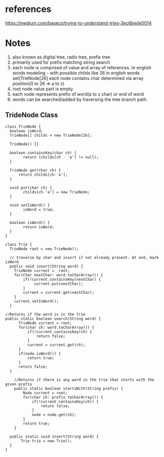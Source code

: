 # references
https://medium.com/basecs/trying-to-understand-tries-3ec6bede0014

# Notes
1. also known as digital tree, radix tree, prefix tree
2. primarily used for prefix matching string search
3. each node is comprised of value and array of references. In english words modeling -
with possible childs like 26 in english words set(TrieNode[26] each node contains char determined via array position(0 to 26 => a to z)
4. root node value part is empty.
6. each node represents prefix of word(a to z char) or end of word 
7. words can be searched/added by traversing the tree branch path.

## TrideNode Class
```
class TrieNode {
  boolean isWord;
  TrieNode[] childs = new TrieNode[26];

  TrieNode() {}

  boolean containsKey(char ch) {
        return (childs[ch - 'a'] != null); 
  }
  
  TrieNode get(char ch) {
      return childs[ch-'a']; 
  }
  
  void put(char ch) {
        childs[ch-'a'] = new TrieNode; 
  }
  
  void setIsWord() {
        isWord = true; 
  }
  
  boolean isWord() {
        return isWord; 
  }
}
```

```
class Trie {
  TrieNode root = new TrieNode();

  // traverse by char and insert if not already present. At end, mark isWord
  public void insert(String word) {
    TrieNode current =  root; 
    for(Char nextChar: word.toCharArray()) {
        if(!current.containsKey(nextChar) {
             current.put(nextChar);
        }
        current = current.get(nextChar);
    }
    current.setIsWord();
  }

//Returns if the word is in the trie
public static boolean search(String word) {
      TrieNode current = root; 
      for(char ch: word.toCharArray()) {
          if(!current.containsKey(ch) {
              return false; 
          }
          current = current.get(ch); 
      }
      if(node.isWord()) {
          return true; 
      }
      return false; 
  }

    //Returns if there is any word in the trie that starts with the given prefix
    public static boolean startsWith(String prefix) {
        Node current = root; 
        for(char ch: prefix.toCharArray()) {
            if(!current.containsKey(ch)) {
                return false; 
            }
            node = node.get(ch); 
        }
        return true; 
    }

  public static void insert(String word) {
       Trie trie = new Trie();
  }
}
